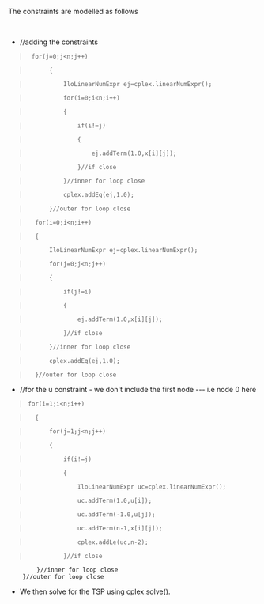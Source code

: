 

<p>The constraints are modelled as follows</p>
<br>

- //adding the constraints<br>
			
>      for(j=0;j<n;j++)

>			{

>				IloLinearNumExpr ej=cplex.linearNumExpr();

>				for(i=0;i<n;i++)

>				{

>					if(i!=j)

>					{

>						ej.addTerm(1.0,x[i][j]);

>					}//if close

>				}//inner for loop close

>				cplex.addEq(ej,1.0);

>			}//outer for loop close

			
>		for(i=0;i<n;i++)

>		{

>			IloLinearNumExpr ej=cplex.linearNumExpr();

>			for(j=0;j<n;j++)

>			{

>				if(j!=i)

>				{

>					ej.addTerm(1.0,x[i][j]);

>				}//if close

>			}//inner for loop close

>			cplex.addEq(ej,1.0);

>		}//outer for loop close
			
			
- //for the u constraint - we don't include the first node --- i.e node 0 here 


>	  for(i=1;i<n;i++)

>		{

>			for(j=1;j<n;j++)

>			{

>				if(i!=j)

>				{

>					IloLinearNumExpr uc=cplex.linearNumExpr();

>					uc.addTerm(1.0,u[i]);

>					uc.addTerm(-1.0,u[j]);

>					uc.addTerm(n-1,x[i][j]);

>					cplex.addLe(uc,n-2);
						
>				}//if close
			}//inner for loop close
		}//outer for loop close
			
		
- We then solve for the TSP using cplex.solve().

